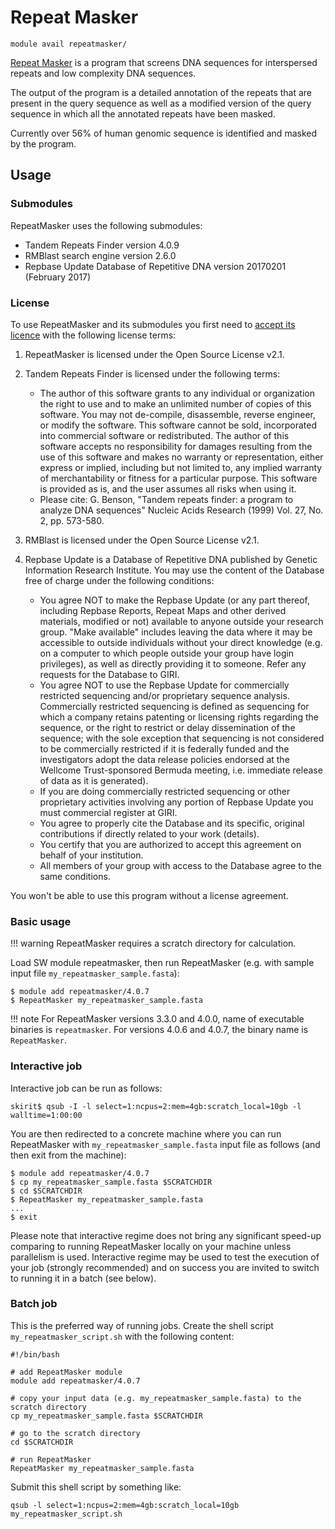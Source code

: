 # Repeat Masker 

    module avail repeatmasker/

[Repeat Masker](https://www.repeatmasker.org/) is a program that screens DNA sequences for interspersed repeats and low complexity DNA sequences. 

The output of the program is a detailed annotation of the repeats that are present in the query sequence as well as a modified version of the query sequence in which all the annotated repeats have been masked. 

Currently over 56% of human genomic sequence is identified and masked by the program.

## Usage

### Submodules

RepeatMasker uses the following submodules:

- Tandem Repeats Finder version 4.0.9
- RMBlast search engine version 2.6.0
- Repbase Update Database of Repetitive DNA version 20170201 (February 2017)

### License

To use RepeatMasker and its submodules you first need to [accept its licence](https://perun.metacentrum.cz/meta/registrar/?locale=en&vo=meta&group=lic_repeatmasker) with the following license terms:

1. RepeatMasker is licensed under the Open Source License v2.1.

2. Tandem Repeats Finder is licensed under the following terms:
    - The author of this software grants to any individual or organization the right to use and to make an unlimited number of copies of this software. You may not de-compile, disassemble, reverse engineer, or modify the software. This software cannot be sold, incorporated into commercial software or redistributed. The author of this software accepts no responsibility for damages resulting from the use of this software and makes no warranty or representation, either express or implied, including but not limited to, any implied warranty of merchantability or fitness for a particular purpose. This software is provided as is, and the user assumes all risks when using it.
    - Please cite: G. Benson, "Tandem repeats finder: a program to analyze DNA sequences" Nucleic Acids Research (1999) Vol. 27, No. 2, pp. 573-580.

3. RMBlast is licensed under the Open Source License v2.1.

4. Repbase Update is a Database of Repetitive DNA published by Genetic Information Research Institute. You may use the content of the Database free of charge under the following conditions:
    - You agree NOT to make the Repbase Update (or any part thereof, including Repbase Reports, Repeat Maps and other derived materials, modified or not) available to anyone outside your research group. "Make available" includes leaving the data where it may be accessible to outside individuals without your direct knowledge (e.g. on a computer to which people outside your group have login privileges), as well as directly providing it to someone. Refer any requests for the Database to GIRI.
    - You agree NOT to use the Repbase Update for commercially restricted sequencing and/or proprietary sequence analysis. Commercially restricted sequencing is defined as sequencing for which a company retains patenting or licensing rights regarding the sequence, or the right to restrict or delay dissemination of the sequence; with the sole exception that sequencing is not considered to be commercially restricted if it is federally funded and the investigators adopt the data release policies endorsed at the Wellcome Trust-sponsored Bermuda meeting, i.e. immediate release of data as it is generated).
    - If you are doing commercially restricted sequencing or other proprietary activities involving any portion of Repbase Update you must commercial register at GIRI.
    - You agree to properly cite the Database and its specific, original contributions if directly related to your work (details).
    - You certify that you are authorized to accept this agreement on behalf of your institution.
    - All members of your group with access to the Database agree to the same conditions.

You won't be able to use this program without a license agreement.

### Basic usage

!!! warning
    RepeatMasker requires a scratch directory for calculation.

Load SW module repeatmasker, then run RepeatMasker (e.g. with sample input file `my_repeatmasker_sample.fasta`):

```
$ module add repeatmasker/4.0.7
$ RepeatMasker my_repeatmasker_sample.fasta
```

!!! note
    For RepeatMasker versions 3.3.0 and 4.0.0, name of executable binaries is `repeatmasker`. For versions 4.0.6 and 4.0.7, the binary name is `RepeatMasker`.

### Interactive job

Interactive job can be run as follows:

    skirit$ qsub -I -l select=1:ncpus=2:mem=4gb:scratch_local=10gb -l walltime=1:00:00

You are then redirected to a concrete machine where you can run RepeatMasker with `my_repeatmasker_sample.fasta` input file as follows (and then exit from the machine):

```
$ module add repeatmasker/4.0.7
$ cp my_repeatmasker_sample.fasta $SCRATCHDIR
$ cd $SCRATCHDIR
$ RepeatMasker my_repeatmasker_sample.fasta
...
$ exit
```

Please note that interactive regime does not bring any significant speed-up comparing to running RepeatMasker locally on your machine unless parallelism is used. Interactive regime may be used to test the execution of your job (strongly recommended) and on success you are invited to switch to running it in a batch (see below).

### Batch job

This is the preferred way of running jobs. Create the shell script `my_repeatmasker_script.sh` with the following content:

```
#!/bin/bash

# add RepeatMasker module
module add repeatmasker/4.0.7

# copy your input data (e.g. my_repeatmasker_sample.fasta) to the scratch directory
cp my_repeatmasker_sample.fasta $SCRATCHDIR

# go to the scratch directory
cd $SCRATCHDIR

# run RepeatMasker
RepeatMasker my_repeatmasker_sample.fasta
```

Submit this shell script by something like:

    qsub -l select=1:ncpus=2:mem=4gb:scratch_local=10gb my_repeatmasker_script.sh



